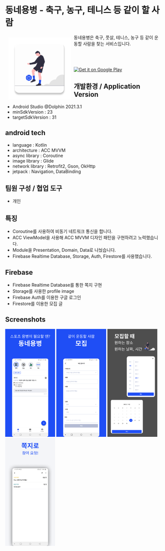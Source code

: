 # 동네용병 - 축구, 농구, 테니스 등 같이 할 사람

<img src="/yb-images/app_logo.png" align="left"
width="200" hspace="10" vspace="10">
 
동네용병은 축구, 풋살, 테니스, 농구 등 같이 운동할 사람을 찾는 서비스입니다.   
</br>
</br>
</br>
<p align="left">
<a href="https://play.google.com/store/apps/details?id=com.hardy.yongbyung">
    <img alt="Get it on Google Play"
        height="80"
        src="https://play.google.com/intl/en_us/badges/images/generic/en_badge_web_generic.png" />
</a>

## 개발환경 / Application Version
- Android Studio @Dolphin 2021.3.1
- minSdkVersion : 23
- targetSdkVersion : 31

## android tech
- language : Kotlin
- architecture : ACC MVVM
- async library : Coroutine
- image library : Glide
- network library : Retrofit2, Gson, OkHttp
- jetpack : Navigation, DataBinding

## 팀원 구성 / 협업 도구
- 개인

## 특징
- Coroutine를 사용하여 비동기 네트워크 통신을 합니다.
- ACC ViewModel을 사용해 ACC MVVM 디자인 패턴을 구현하려고 노력했습니다.
- Module을 Presentation, Domain, Data로 나눴습니다.
- Firebase Realtime Database, Storage, Auth, Firestore를 사용했습니다.

## Firebase
- Firebase Realtime Database를 통한 쪽지 구현
- Storage를 사용한 profile image
- Firebase Auth를 이용한 구글 로그인
- Firestore를 이용한 모집 글

## Screenshots

<img src="/yb-images/1.png" width="160px" title="1" alt="1"></img>
<img src="/yb-images/2.png" width="160px" title="2" alt="2"></img>
<img src="/yb-images/3.png" width="160px" title="3" alt="3"></img>
<img src="/yb-images/4.png" width="160px" title="4" alt="4"></img>
